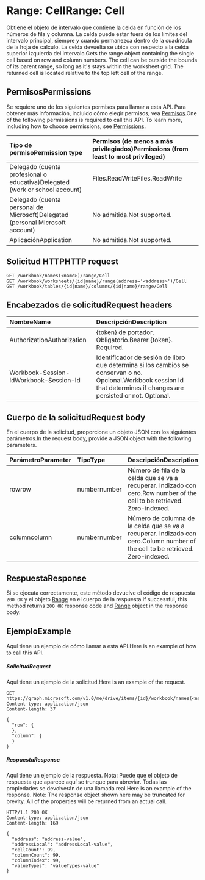 # <a name="range-cell"></a><span data-ttu-id="f08af-101">Range: Cell</span><span class="sxs-lookup"><span data-stu-id="f08af-101">Range: Cell</span></span>

<span data-ttu-id="f08af-p101">Obtiene el objeto de intervalo que contiene la celda en función de los números de fila y columna. La celda puede estar fuera de los límites del intervalo principal, siempre y cuando permanezca dentro de la cuadrícula de la hoja de cálculo. La celda devuelta se ubica con respecto a la celda superior izquierda del intervalo.</span><span class="sxs-lookup"><span data-stu-id="f08af-p101">Gets the range object containing the single cell based on row and column numbers. The cell can be outside the bounds of its parent range, so long as it's stays within the worksheet grid. The returned cell is located relative to the top left cell of the range.</span></span>
## <a name="permissions"></a><span data-ttu-id="f08af-105">Permisos</span><span class="sxs-lookup"><span data-stu-id="f08af-105">Permissions</span></span>
<span data-ttu-id="f08af-p102">Se requiere uno de los siguientes permisos para llamar a esta API. Para obtener más información, incluido cómo elegir permisos, vea [Permisos](../../../concepts/permissions_reference.md).</span><span class="sxs-lookup"><span data-stu-id="f08af-p102">One of the following permissions is required to call this API. To learn more, including how to choose permissions, see [Permissions](../../../concepts/permissions_reference.md).</span></span>

|<span data-ttu-id="f08af-108">Tipo de permiso</span><span class="sxs-lookup"><span data-stu-id="f08af-108">Permission type</span></span>      | <span data-ttu-id="f08af-109">Permisos (de menos a más privilegiados)</span><span class="sxs-lookup"><span data-stu-id="f08af-109">Permissions (from least to most privileged)</span></span>              |
|:--------------------|:---------------------------------------------------------|
|<span data-ttu-id="f08af-110">Delegado (cuenta profesional o educativa)</span><span class="sxs-lookup"><span data-stu-id="f08af-110">Delegated (work or school account)</span></span> | <span data-ttu-id="f08af-111">Files.ReadWrite</span><span class="sxs-lookup"><span data-stu-id="f08af-111">Files.ReadWrite</span></span>    |
|<span data-ttu-id="f08af-112">Delegado (cuenta personal de Microsoft)</span><span class="sxs-lookup"><span data-stu-id="f08af-112">Delegated (personal Microsoft account)</span></span> | <span data-ttu-id="f08af-113">No admitida.</span><span class="sxs-lookup"><span data-stu-id="f08af-113">Not supported.</span></span>    |
|<span data-ttu-id="f08af-114">Aplicación</span><span class="sxs-lookup"><span data-stu-id="f08af-114">Application</span></span> | <span data-ttu-id="f08af-115">No admitida.</span><span class="sxs-lookup"><span data-stu-id="f08af-115">Not supported.</span></span> |

## <a name="http-request"></a><span data-ttu-id="f08af-116">Solicitud HTTP</span><span class="sxs-lookup"><span data-stu-id="f08af-116">HTTP request</span></span>
<!-- { "blockType": "ignored" } -->
```http
GET /workbook/names(<name>)/range/Cell
GET /workbook/worksheets/{id|name}/range(address='<address>')/Cell
GET /workbook/tables/{id|name}/columns/{id|name}/range/Cell

```
## <a name="request-headers"></a><span data-ttu-id="f08af-117">Encabezados de solicitud</span><span class="sxs-lookup"><span data-stu-id="f08af-117">Request headers</span></span>
| <span data-ttu-id="f08af-118">Nombre</span><span class="sxs-lookup"><span data-stu-id="f08af-118">Name</span></span>       | <span data-ttu-id="f08af-119">Descripción</span><span class="sxs-lookup"><span data-stu-id="f08af-119">Description</span></span>|
|:---------------|:----------|
| <span data-ttu-id="f08af-120">Authorization</span><span class="sxs-lookup"><span data-stu-id="f08af-120">Authorization</span></span>  | <span data-ttu-id="f08af-p103">{token} de portador. Obligatorio.</span><span class="sxs-lookup"><span data-stu-id="f08af-p103">Bearer {token}. Required.</span></span> |
| <span data-ttu-id="f08af-123">Workbook-Session-Id</span><span class="sxs-lookup"><span data-stu-id="f08af-123">Workbook-Session-Id</span></span>  | <span data-ttu-id="f08af-p104">Identificador de sesión de libro que determina si los cambios se conservan o no. Opcional.</span><span class="sxs-lookup"><span data-stu-id="f08af-p104">Workbook session Id that determines if changes are persisted or not. Optional.</span></span>|

## <a name="request-body"></a><span data-ttu-id="f08af-126">Cuerpo de la solicitud</span><span class="sxs-lookup"><span data-stu-id="f08af-126">Request body</span></span>
<span data-ttu-id="f08af-127">En el cuerpo de la solicitud, proporcione un objeto JSON con los siguientes parámetros.</span><span class="sxs-lookup"><span data-stu-id="f08af-127">In the request body, provide a JSON object with the following parameters.</span></span>

| <span data-ttu-id="f08af-128">Parámetro</span><span class="sxs-lookup"><span data-stu-id="f08af-128">Parameter</span></span>    | <span data-ttu-id="f08af-129">Tipo</span><span class="sxs-lookup"><span data-stu-id="f08af-129">Type</span></span>   |<span data-ttu-id="f08af-130">Descripción</span><span class="sxs-lookup"><span data-stu-id="f08af-130">Description</span></span>|
|:---------------|:--------|:----------|
|<span data-ttu-id="f08af-131">row</span><span class="sxs-lookup"><span data-stu-id="f08af-131">row</span></span>|<span data-ttu-id="f08af-132">number</span><span class="sxs-lookup"><span data-stu-id="f08af-132">number</span></span>|<span data-ttu-id="f08af-p105">Número de fila de la celda que se va a recuperar. Indizado con cero.</span><span class="sxs-lookup"><span data-stu-id="f08af-p105">Row number of the cell to be retrieved. Zero-indexed.</span></span>|
|<span data-ttu-id="f08af-135">column</span><span class="sxs-lookup"><span data-stu-id="f08af-135">column</span></span>|<span data-ttu-id="f08af-136">number</span><span class="sxs-lookup"><span data-stu-id="f08af-136">number</span></span>|<span data-ttu-id="f08af-p106">Número de columna de la celda que se va a recuperar. Indizado con cero.</span><span class="sxs-lookup"><span data-stu-id="f08af-p106">Column number of the cell to be retrieved. Zero-indexed.</span></span>|

## <a name="response"></a><span data-ttu-id="f08af-139">Respuesta</span><span class="sxs-lookup"><span data-stu-id="f08af-139">Response</span></span>

<span data-ttu-id="f08af-140">Si se ejecuta correctamente, este método devuelve el código de respuesta `200 OK` y el objeto [Range](../resources/range.md) en el cuerpo de la respuesta.</span><span class="sxs-lookup"><span data-stu-id="f08af-140">If successful, this method returns `200 OK` response code and [Range](../resources/range.md) object in the response body.</span></span>

## <a name="example"></a><span data-ttu-id="f08af-141">Ejemplo</span><span class="sxs-lookup"><span data-stu-id="f08af-141">Example</span></span>
<span data-ttu-id="f08af-142">Aquí tiene un ejemplo de cómo llamar a esta API.</span><span class="sxs-lookup"><span data-stu-id="f08af-142">Here is an example of how to call this API.</span></span>
##### <a name="request"></a><span data-ttu-id="f08af-143">Solicitud</span><span class="sxs-lookup"><span data-stu-id="f08af-143">Request</span></span>
<span data-ttu-id="f08af-144">Aquí tiene un ejemplo de la solicitud.</span><span class="sxs-lookup"><span data-stu-id="f08af-144">Here is an example of the request.</span></span>
<!-- {
  "blockType": "request",
  "name": "range_cell"
}-->
```http
GET https://graph.microsoft.com/v1.0/me/drive/items/{id}/workbook/names(<name>)/range/Cell
Content-type: application/json
Content-length: 37

{
  "row": {
  },
  "column": {
  }
}
```

##### <a name="response"></a><span data-ttu-id="f08af-145">Respuesta</span><span class="sxs-lookup"><span data-stu-id="f08af-145">Response</span></span>
<span data-ttu-id="f08af-p107">Aquí tiene un ejemplo de la respuesta. Nota: Puede que el objeto de respuesta que aparece aquí se trunque para abreviar. Todas las propiedades se devolverán de una llamada real.</span><span class="sxs-lookup"><span data-stu-id="f08af-p107">Here is an example of the response. Note: The response object shown here may be truncated for brevity. All of the properties will be returned from an actual call.</span></span>
<!-- {
  "blockType": "response",
  "truncated": true,
  "@odata.type": "microsoft.graph.range"
} -->
```http
HTTP/1.1 200 OK
Content-type: application/json
Content-length: 169

{
  "address": "address-value",
  "addressLocal": "addressLocal-value",
  "cellCount": 99,
  "columnCount": 99,
  "columnIndex": 99,
  "valueTypes": "valueTypes-value"
}
```

<!-- uuid: 8fcb5dbc-d5aa-4681-8e31-b001d5168d79
2015-10-25 14:57:30 UTC -->
<!-- {
  "type": "#page.annotation",
  "description": "Range: Cell",
  "keywords": "",
  "section": "documentation",
  "tocPath": ""
}-->